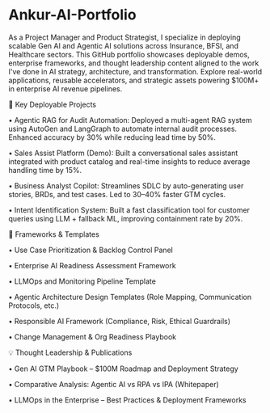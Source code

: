 # Ankur-AI-Portfolio
As a Project Manager and Product Strategist, I specialize in deploying scalable Gen AI and Agentic AI solutions across Insurance, BFSI, and Healthcare sectors. 
This GitHub portfolio showcases deployable demos, enterprise frameworks, and thought leadership content aligned to the work I've done in AI strategy, architecture, and transformation. Explore real-world applications, reusable accelerators, and strategic assets powering $100M+ in enterprise AI revenue pipelines.


🧪 Key Deployable Projects

• Agentic RAG for Audit Automation: Deployed a multi-agent RAG system using AutoGen and LangGraph to automate internal audit processes. Enhanced accuracy by 30% while reducing lead time by 50%.

• Sales Assist Platform (Demo): Built a conversational sales assistant integrated with product catalog and real-time insights to reduce average handling time by 15%.

• Business Analyst Copilot: Streamlines SDLC by auto-generating user stories, BRDs, and test cases. Led to 30–40% faster GTM cycles.

• Intent Identification System: Built a fast classification tool for customer queries using LLM + fallback ML, improving containment rate by 20%.


📘 Frameworks & Templates

• Use Case Prioritization & Backlog Control Panel

• Enterprise AI Readiness Assessment Framework

• LLMOps and Monitoring Pipeline Template

• Agentic Architecture Design Templates (Role Mapping, Communication Protocols, etc.)

• Responsible AI Framework (Compliance, Risk, Ethical Guardrails)

• Change Management & Org Readiness Playbook


💡 Thought Leadership & Publications

• Gen AI GTM Playbook – $100M Roadmap and Deployment Strategy

• Comparative Analysis: Agentic AI vs RPA vs IPA (Whitepaper)

• LLMOps in the Enterprise – Best Practices & Deployment Frameworks

